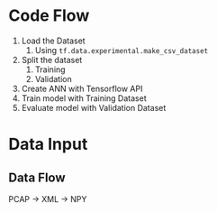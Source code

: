 # Code Flow
1. Load the Dataset
   1. Using `tf.data.experimental.make_csv_dataset`
2. Split the dataset 
   1. Training
   2. Validation
3. Create ANN with Tensorflow API
4. Train model with Training Dataset
5. Evaluate model with Validation Dataset 

# Data Input

## Data Flow

PCAP -> XML -> NPY